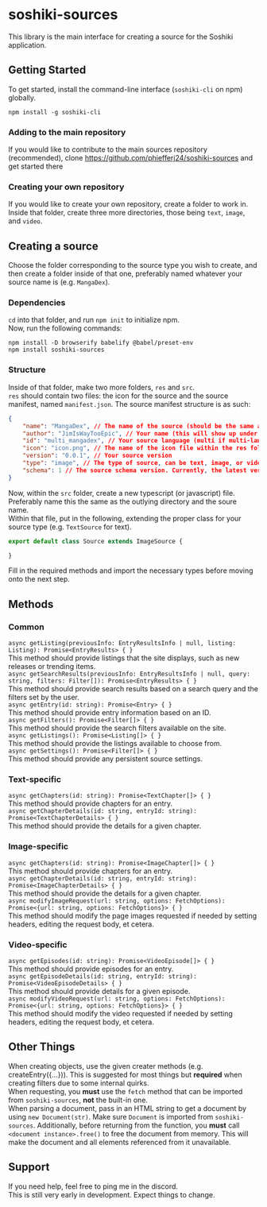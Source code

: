 # soshiki-sources
This library is the main interface for creating a source for the Soshiki application.  
## Getting Started
To get started, install the command-line interface (`soshiki-cli` on npm) globally.
```pwsh
npm install -g soshiki-cli
```
### Adding to the main repository
If you would like to contribute to the main sources repository (recommended), clone https://github.com/phiefferj24/soshiki-sources and get started there
### Creating your own repository
If you would like to create your own repository, create a folder to work in. Inside that folder, create three more directories, those being `text`, `image`, and `video`.  
## Creating a source
Choose the folder corresponding to the source type you wish to create, and then create a folder inside of that one, preferably named whatever your source name is (e.g. `MangaDex`).  
### Dependencies
`cd` into that folder, and run `npm init` to initialize npm.   
Now, run the following commands:
```pwsh
npm install -D browserify babelify @babel/preset-env
npm install soshiki-sources
```
### Structure
Inside of that folder, make two more folders, `res` and `src`.  
`res` should contain two files: the icon for the source and the source manifest, named `manifest.json`. The source manifest structure is as such:
```json
{
    "name": "MangaDex", // The name of the source (should be the same as the folder name)
    "author": "JimIsWayTooEpic", // Your name (this will show up under the source)
    "id": "multi_mangadex", // Your source language (multi if multi-language), underscore, the id. multi_mangadex, en_gogoanime, et cetera.
    "icon": "icon.png", // The name of the icon file within the res folder. Can be anything.
    "version": "0.0.1", // Your source version
    "type": "image", // The type of source, can be text, image, or video
    "schema": 1 // The source schema version. Currently, the latest version is 1.
}
```
Now, within the `src` folder, create a new typescript (or javascript) file. Preferably name this the same as the outlying directory and the soure name.  
Within that file, put in the following, extending the proper class for your source type (e.g. `TextSource` for text).
```typescript
export default class Source extends ImageSource {

}
```
Fill in the required methods and import the necessary types before moving onto the next step.
## Methods
### Common
`async getListing(previousInfo: EntryResultsInfo | null, listing: Listing): Promise<EntryResults> { }`  
This method should provide listings that the site displays, such as new releases or trending items.  
`async getSearchResults(previousInfo: EntryResultsInfo | null, query: string, filters: Filter[]): Promise<EntryResults> { }`  
This method should provide search results based on a search query and the filters set by the user.  
`async getEntry(id: string): Promise<Entry> { }`  
This method should provide entry information based on an ID.  
`async getFilters(): Promise<Filter[]> { }`  
This method should provide the search filters available on the site.  
`async getListings(): Promise<Listing[]> { }`  
This method should provide the listings available to choose from.  
`async getSettings(): Promise<Filter[]> { }`  
This method should provide any persistent source settings.  
### Text-specific
`async getChapters(id: string): Promise<TextChapter[]> { }`  
This method should provide chapters for an entry.  
`async getChapterDetails(id: string, entryId: string): Promise<TextChapterDetails> { }`  
This method should provide the details for a given chapter.  
### Image-specific
`async getChapters(id: string): Promise<ImageChapter[]> { }`  
This method should provide chapters for an entry.  
`async getChapterDetails(id: string, entryId: string): Promise<ImageChapterDetails> { }`  
This method should provide the details for a given chapter.  
`async modifyImageRequest(url: string, options: FetchOptions): Promise<{url: string, options: FetchOptions}> { }`  
This method should modify the page images requested if needed by setting headers, editing the request body, et cetera.  
### Video-specific
`async getEpisodes(id: string): Promise<VideoEpisode[]> { }`  
This method should provide episodes for an entry.  
`async getEpisodeDetails(id: string, entryId: string): Promise<VideoEpisodeDetails> { }`  
This method should provide details for a given episode.  
`async modifyVideoRequest(url: string, options: FetchOptions): Promise<{url: string, options: FetchOptions}> { }`  
This method should modify the video requested if needed by setting headers, editing the request body, et cetera.  
## Other Things
When creating objects, use the given creater methods (e.g. createEntry({...})). This is suggested for most things but **required** when creating filters due to some internal quirks.  
When requesting, you **must** use the `fetch` method that can be imported from `soshiki-sources`, **not** the built-in one.  
When parsing a document, pass in an HTML string to get a document by using `new Document(str)`. Make sure `Document` is imported from `soshiki-sources`. Additionally, before returning from the function, you **must** call `<document instance>.free()` to free the document from memory. This will make the document and all elements referenced from it unavailable.
## Support
If you need help, feel free to ping me in the discord.  
This is still very early in development. Expect things to change.